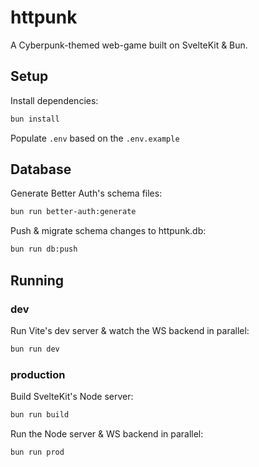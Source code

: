 # httpunk

A Cyberpunk-themed web-game built on SvelteKit & Bun.

## Setup

Install dependencies:

```sh
bun install
```

Populate `.env` based on the `.env.example`

## Database

Generate Better Auth's schema files:

```sh
bun run better-auth:generate
```

Push & migrate schema changes to httpunk.db:

```sh
bun run db:push
```

## Running

### dev

Run Vite's dev server & watch the WS backend in parallel:

```sh
bun run dev
```

### production

Build SvelteKit's Node server:

```sh
bun run build
```

Run the Node server & WS backend in parallel:

```sh
bun run prod
```
